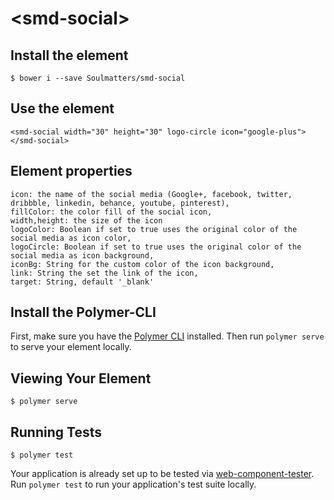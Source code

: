 # \<smd-social\>


## Install the element

```
$ bower i --save Soulmatters/smd-social

```

## Use the element

```
<smd-social width="30" height="30" logo-circle icon="google-plus"></smd-social>

```
## Element properties

```
icon: the name of the social media (Google+, facebook, twitter, dribbble, linkedin, behance, youtube, pinterest),
fillColor: the color fill of the social icon,
width,height: the size of the icon
logoColor: Boolean if set to true uses the original color of the social media as icon color,
logoCircle: Boolean if set to true uses the original color of the social media as icon background,
iconBg: String for the custom color of the icon background,
link: String the set the link of the icon,
target: String, default '_blank'
```

## Install the Polymer-CLI

First, make sure you have the [Polymer CLI](https://www.npmjs.com/package/polymer-cli) installed. Then run `polymer serve` to serve your element locally.

## Viewing Your Element

```
$ polymer serve
```

## Running Tests

```
$ polymer test
```

Your application is already set up to be tested via [web-component-tester](https://github.com/Polymer/web-component-tester). Run `polymer test` to run your application's test suite locally.
